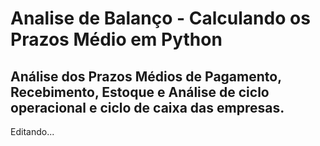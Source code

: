 # Analise de Balanço - Calculando os Prazos Médio em Python

## Análise dos Prazos Médios de Pagamento, Recebimento, Estoque e Análise de ciclo operacional e ciclo de caixa das empresas.

Editando...

